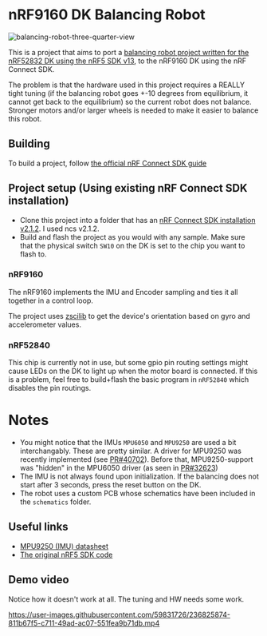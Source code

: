 # nRF9160 DK Balancing Robot

![balancing-robot-three-quarter-view](https://user-images.githubusercontent.com/59831726/236825841-a85fe80d-f504-4394-9e02-a14d621bb963.jpg)

This is a project that aims to port a [balancing robot project written for the nRF52832 DK using the nRF5 SDK v13](https://github.com/MartinSivertsen/Hardware-Decoder-for-Balancer-SDK14.2), to the nRF9160 DK using the nRF Connect SDK.

The problem is that the hardware used in this project requires a REALLY tight tuning (if the balancing robot goes +-10 degrees from equilibrium, it cannot get back to the equilibrium) so the current robot does not balance. Stronger motors and/or larger wheels is needed to make it easier to balance this robot.

## Building
To build a project, follow [the official nRF Connect SDK guide](https://developer.nordicsemi.com/nRF_Connect_SDK/doc/2.1.2/nrf/getting_started.html)
## Project setup (Using existing nRF Connect SDK installation)
- Clone this project into a folder that has an [nRF Connect SDK installation v2.1.2](https://developer.nordicsemi.com/nRF_Connect_SDK/doc/2.1.2/nrf/getting_started.html). I used ncs v2.1.2.
- Build and flash the project as you would with any sample. Make sure that the physical switch `SW10` on the DK is set to the chip you want to flash to.

### nRF9160
The nRF9160 implements the IMU and Encoder sampling and ties it all together in a control loop.

The project uses [zscilib](https://github.com/zephyrproject-rtos/zscilib/tree/0035be5e6a45e4ab89755b176d305d7a877fc79c) to get the device's orientation based on gyro and accelerometer values.

### nRF52840
This chip is currently not in use, but some gpio pin routing settings might cause LEDs on the DK to light up when the motor board is connected. If this is a problem, feel free to build+flash the basic program in `nRF52840` which disables the pin routings.

# Notes
- You might notice that the IMUs `MPU6050` and `MPU9250` are used a bit interchangably. These are pretty similar. A driver for MPU9250 was recently implemented (see [PR#40702](https://github.com/zephyrproject-rtos/zephyr/pull/40702)). Before that, MPU9250-support was "hidden" in the MPU6050 driver (as seen in [PR#32623](https://github.com/zephyrproject-rtos/zephyr/pull/32623))
- The IMU is not always found upon initialization. If the balancing does not start after 3 seconds, press the reset button on the DK.
- The robot uses a custom PCB whose schematics have been included in the `schematics` folder.

## Useful links
- [MPU9250 (IMU) datasheet](https://3cfeqx1hf82y3xcoull08ihx-wpengine.netdna-ssl.com/wp-content/uploads/2015/02/PS-MPU-9250A-01-v1.1.pdf)
- [The original nRF5 SDK code](https://github.com/MartinSivertsen/Hardware-Decoder-for-Balancer-SDK14.2)


## Demo video

Notice how it doesn't work at all. The tuning and HW needs some work.

https://user-images.githubusercontent.com/59831726/236825874-811b67f5-c711-49ad-ac07-551fea9b71db.mp4

